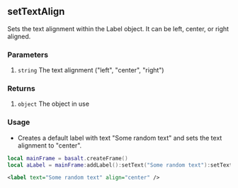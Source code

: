 ## setTextAlign

Sets the text alignment within the Label object. It can be left, center, or right aligned.

### Parameters

1. `string` The text alignment ("left", "center", "right")

### Returns

1. `object` The object in use

### Usage

* Creates a default label with text "Some random text" and sets the text alignment to "center".

```lua
local mainFrame = basalt.createFrame()
local aLabel = mainFrame:addLabel():setText("Some random text"):setTextAlign("center")
```

```xml
<label text="Some random text" align="center" />
```
